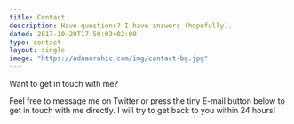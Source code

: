 ```yaml
---
title: Contact
description: Have questions? I have answers (hopefully).
dated: 2017-10-29T17:50:03+02:00
type: contact
layout: single
image: "https://adnanrahic.com/img/contact-bg.jpg"
---
```


<p>Want to get in touch with me?</p> 
<p>Feel free to message me on Twitter or press the tiny E-mail button below to get in touch with me directly. I will try to get back to you within 24 hours!</p> 